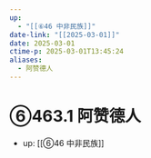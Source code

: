 ```yaml
---
up:
  - "[[⑥46 中非民族]]"
date-link: "[[2025-03-01]]"
date: 2025-03-01
ctime-p: 2025-03-01T13:45:24
aliases:
  - 阿赞德人
---
```


# ⑥463.1 阿赞德人

- up: [[⑥46 中非民族]]
